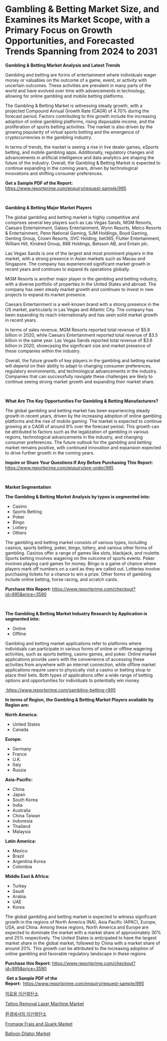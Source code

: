 <p><h1>Gambling & Betting Market Size, and Examines its Market Scope, with a Primary Focus on Growth Opportunities, and Forecasted Trends Spanning from 2024 to 2031</h1></p><p><strong>Gambling & Betting Market Analysis and Latest Trends</strong></p>
<p><p>Gambling and betting are forms of entertainment where individuals wager money or valuables on the outcome of a game, event, or activity with uncertain outcomes. These activities are prevalent in many parts of the world and have evolved over time with advancements in technology, allowing for online gambling and mobile betting platforms.</p><p>The Gambling & Betting Market is witnessing steady growth, with a projected Compound Annual Growth Rate (CAGR) of 4.70% during the forecast period. Factors contributing to this growth include the increasing adoption of online gambling platforms, rising disposable income, and the proliferation of sports betting activities. The market is also driven by the growing popularity of virtual sports betting and the emergence of cryptocurrencies in the gambling industry.</p><p>In terms of trends, the market is seeing a rise in live dealer games, eSports betting, and mobile gambling apps. Additionally, regulatory changes and advancements in artificial intelligence and data analytics are shaping the future of the industry. Overall, the Gambling & Betting Market is expected to continue expanding in the coming years, driven by technological innovations and shifting consumer preferences.</p></p>
<p><strong>Get a Sample PDF of the Report:&nbsp;</strong> <a href="https://www.reportprime.com/enquiry/request-sample/995">https://www.reportprime.com/enquiry/request-sample/995</a></p>
<p>&nbsp;</p>
<p><strong>Gambling & Betting Major Market Players</strong></p>
<p><p>The global gambling and betting market is highly competitive and comprises several key players such as Las Vegas Sands, MGM Resorts, Caesars Entertainment, Galaxy Entertainment, Wynn Resorts, Melco Resorts & Entertainment, Penn National Gaming, SJM Holdings, Boyd Gaming, Genting Group, Crown Resorts, GVC Holding, bet365, Flutter Entertainment, William Hill, Kindred Group, 888 Holdings, Betsson AB, and Entain plc.</p><p>Las Vegas Sands is one of the largest and most prominent players in the market, with a strong presence in Asian markets such as Macau and Singapore. The company has experienced significant market growth in recent years and continues to expand its operations globally.</p><p>MGM Resorts is another major player in the gambling and betting industry, with a diverse portfolio of properties in the United States and abroad. The company has seen steady market growth and continues to invest in new projects to expand its market presence.</p><p>Caesars Entertainment is a well-known brand with a strong presence in the US market, particularly in Las Vegas and Atlantic City. The company has been expanding its reach internationally and has seen solid market growth in recent years.</p><p>In terms of sales revenue, MGM Resorts reported total revenue of $5.8 billion in 2020, while Caesars Entertainment reported total revenue of $3.5 billion in the same year. Las Vegas Sands reported total revenue of $3.6 billion in 2020, showcasing the significant size and market presence of these companies within the industry.</p><p>Overall, the future growth of key players in the gambling and betting market will depend on their ability to adapt to changing consumer preferences, regulatory environments, and technological advancements in the industry. Companies that can successfully navigate these challenges are likely to continue seeing strong market growth and expanding their market share.</p></p>
<p>&nbsp;</p>
<p><strong>What Are The Key Opportunities For Gambling & Betting Manufacturers?</strong></p>
<p><p>The global gambling and betting market has been experiencing steady growth in recent years, driven by the increasing adoption of online gambling platforms and the rise of mobile gaming. The market is expected to continue growing at a CAGR of around 9% over the forecast period. This growth can be attributed to factors such as the legalization of gambling in various regions, technological advancements in the industry, and changing consumer preferences. The future outlook for the gambling and betting market remains positive, with continued innovation and expansion expected to drive further growth in the coming years.</p></p>
<p><strong>Inquire or Share Your Questions If Any Before Purchasing This Report:</strong> <a href="https://www.reportprime.com/enquiry/pre-order/995">https://www.reportprime.com/enquiry/pre-order/995</a></p>
<p>&nbsp;</p>
<p><strong>Market Segmentation</strong></p>
<p><strong>The Gambling & Betting Market Analysis by types is segmented into:</strong></p>
<p><ul><li>Casino</li><li>Sports Betting</li><li>Poker</li><li>Bingo</li><li>Lottery</li><li>Others</li></ul></p>
<p><p>The gambling and betting market consists of various types, including casinos, sports betting, poker, bingo, lottery, and various other forms of gambling. Casinos offer a range of games like slots, blackjack, and roulette. Sports betting involves wagering on the outcome of sports events. Poker involves playing card games for money. Bingo is a game of chance where players mark off numbers on a card as they are called out. Lotteries involve purchasing tickets for a chance to win a prize. Other forms of gambling include online betting, horse racing, and scratch cards.</p></p>
<p><strong>Purchase this Report:&nbsp;</strong><a href="https://www.reportprime.com/checkout?id=995&price=3590">https://www.reportprime.com/checkout?id=995&price=3590</a></p>
<p>&nbsp;</p>
<p><strong>The Gambling & Betting Market Industry Research by Application is segmented into:</strong></p>
<p><ul><li>Online</li><li>Offline</li></ul></p>
<p><p>Gambling and betting market applications refer to platforms where individuals can participate in various forms of online or offline wagering activities, such as sports betting, casino games, and poker. Online market applications provide users with the convenience of accessing these activities from anywhere with an internet connection, while offline market applications require users to physically visit a casino or betting shop to place their bets. Both types of applications offer a wide range of betting options and opportunities for individuals to potentially win money.</p></p>
<p><a href="https://www.reportprime.com/gambling-betting-r995">&nbsp;https://www.reportprime.com/gambling-betting-r995</a></p>
<p><strong>In terms of Region, the Gambling & Betting Market Players available by Region are:</strong></p>
<p>
    <p> <strong> North America: </strong>
        <ul>
            <li>United States</li>
            <li>Canada</li>
        </ul>
        </p> 
    <p> <strong> Europe: </strong>
        <ul>
            <li>Germany</li>
            <li>France</li>
            <li>U.K.</li>
            <li>Italy</li>
            <li>Russia</li>
        </ul>
        </p> 
    <p> <strong> Asia-Pacific: </strong>
        <ul>
            <li>China</li>
            <li>Japan</li>
            <li>South Korea</li>
            <li>India</li>
            <li>Australia</li>
            <li>China Taiwan</li>
            <li>Indonesia</li>
            <li>Thailand</li>
            <li>Malaysia</li>
        </ul>
        </p> 
    <p> <strong> Latin America: </strong>
        <ul>
            <li>Mexico</li>
            <li>Brazil</li>
            <li>Argentina Korea</li>
            <li>Colombia</li>
        </ul>
        </p> 
    <p> <strong> Middle East & Africa: </strong>
        <ul>
            <li>Turkey</li>
            <li>Saudi</li>
            <li>Arabia</li>
            <li>UAE</li>
            <li>Korea</li>
        </ul>
    </p>
    </p>
<p><p>The global gambling and betting market is expected to witness significant growth in the regions of North America (NA), Asia Pacific (APAC), Europe, USA, and China. Among these regions, North America and Europe are expected to dominate the market with a market share of approximately 30% and 25% respectively. The United States is anticipated to have the largest market share in the global market, followed by China with a market share of around 20%. This growth can be attributed to the increasing adoption of online gambling and favorable regulatory landscape in these regions.</p></p>
<p><strong>Purchase this Report: </strong><a href="https://www.reportprime.com/checkout?id=995&price=3590">https://www.reportprime.com/checkout?id=995&price=3590</a></p>
<p>&nbsp;<strong>Get a Sample PDF of the Report:&nbsp;&nbsp;</strong><a href="https://www.reportprime.com/enquiry/request-sample/995">https://www.reportprime.com/enquiry/request-sample/995</a></p>
<p><strong></strong></p>
<p><p><a href="https://github.com/xvz497517413/Market-Research-Report-List-4/blob/main/6135862101978.md">의료용 이산화탄소</a></p><p><a href="https://medium.com/@lucas.vaughan6769/deep-dive-into-the-tattoo-removal-laser-machine-market-itstrends-market-segmentation-and-fe1cfd53b077">Tattoo Removal Laser Machine Market</a></p><p><a href="https://github.com/JosefaRice/Market-Research-Report-List-2/blob/main/1462957101977.md">환경에서의 이산화탄소</a></p><p><a href="https://github.com/jackPeters644/Market-Research-Report-List-1/blob/main/fromage-frais-and-quark-market.md">Fromage Frais and Quark Market</a></p><p><a href="https://medium.com/@bsjdj3773/balloon-dilator-market-investigation-industry-evolution-and-forecast-till-2031-722c73456184">Balloon Dilator Market</a></p></p>